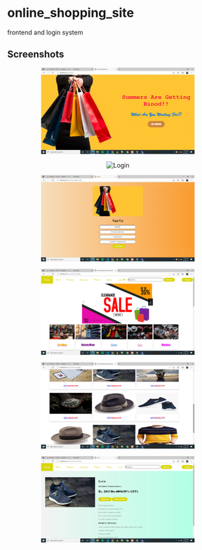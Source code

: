 # online_shopping_site
frontend and login system
## Screenshots
<p align="center">
  <img src="assets/Screenshot (385).png" width="350" title="Repository">
  </p>
  <p align="center">
  <img src="assets/lScreenshot (386).png" width="350" title="Login">
</p>
<p align="center">
  <img src="assets/Screenshot (387).png" width="350" title="Upload">
  </p>
  <p align="center">
  <img src="assets/Screenshot (389).png" width="350" title="Upload">
  </p>
  <p align="center">
  <img src="assets/Screenshot (390).png" width="350" title="Login">
</p>
<p align="center">
  <img src="assets/Screenshot (391).png" width="350" title="Login">
</p>
